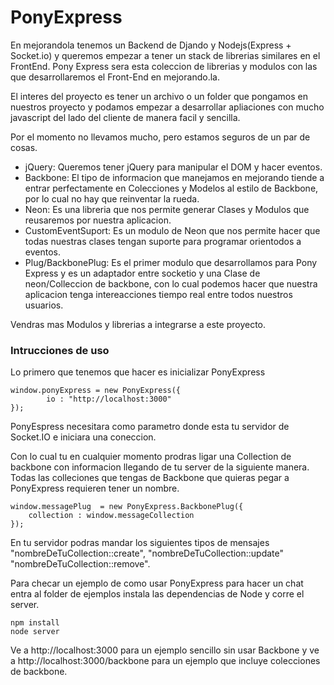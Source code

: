 # PonyExpress

En mejorandola tenemos un Backend de Djando y Nodejs(Express + Socket.io) y queremos empezar a tener un stack de librerias similares en el FrontEnd. Pony Express sera esta  coleccion de librerias y modulos con las que desarrollaremos el Front-End en mejorando.la. 

El interes del proyecto es tener un archivo o un folder que pongamos en nuestros proyecto y podamos empezar a desarrollar apliaciones con mucho javascript del lado del cliente de manera facil y sencilla.

Por el momento no llevamos mucho, pero estamos seguros de un par de cosas.
* jQuery: Queremos tener jQuery para manipular el DOM y hacer eventos.
* Backbone: El tipo de informacion que manejamos en mejorando tiende a entrar perfectamente en Colecciones y Modelos al estilo de Backbone, por lo cual no hay que reinventar la rueda.
* Neon: Es una libreria que nos permite generar Clases y Modulos que reusaremos por nuestra aplicacion.
* CustomEventSuport: Es un modulo de Neon que nos permite hacer que todas nuestras clases tengan suporte para programar orientodos a eventos.
* Plug/BackbonePlug: Es el primer modulo que desarrollamos para Pony Express y es un adaptador entre socketio y una Clase de neon/Colleccion de backbone, con lo cual podemos hacer que nuestra aplicacion tenga intereacciones tiempo real entre todos nuestros usuarios.

Vendras mas Modulos y librerias a integrarse a este proyecto.

### Intrucciones de uso
 
Lo primero que tenemos que hacer es inicializar PonyExpress

    window.ponyExpress = new PonyExpress({
		    io : "http://localhost:3000"
    });
    
PonyEspress necesitara como parametro donde esta tu servidor de Socket.IO e iniciara una coneccion.

Con lo cual tu en cualquier momento prodras ligar una Collection de backbone con informacion llegando de tu server de la siguiente manera. Todas las colleciones que tengas de Backbone que quieras pegar a PonyExpress requieren tener un nombre.

    window.messagePlug  = new PonyExpress.BackbonePlug({
        collection : window.messageCollection
    });
    
En tu servidor podras mandar los siguientes tipos de mensajes "nombreDeTuCollection::create", "nombreDeTuCollection::update"  "nombreDeTuCollection::remove".

Para checar un ejemplo de como usar PonyExpress para hacer un chat entra al folder de ejemplos instala las dependencias de Node y corre el server.

    npm install
    node server
    
Ve a http://localhost:3000 para un ejemplo sencillo sin usar Backbone y ve a http://localhost:3000/backbone para un ejemplo que incluye colecciones de backbone.



